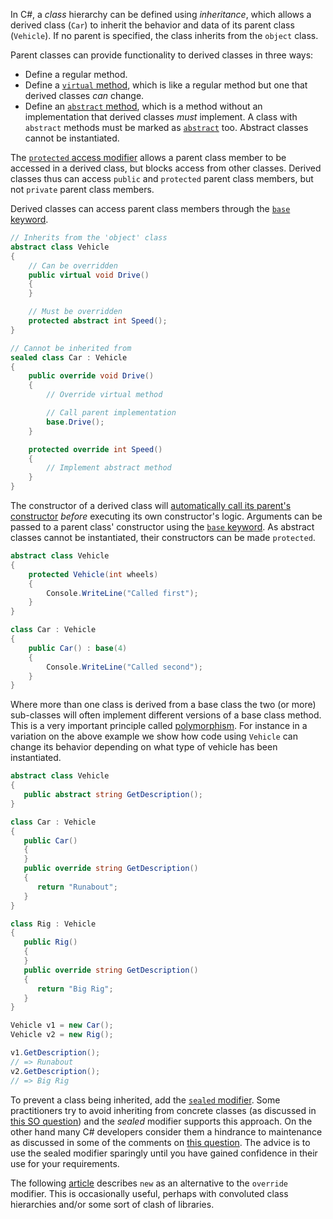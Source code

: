 In C#, a _class_ hierarchy can be defined using _inheritance_, which allows a derived class (`Car`) to inherit the behavior and data of its parent class (`Vehicle`). If no parent is specified, the class inherits from the `object` class.

Parent classes can provide functionality to derived classes in three ways:

- Define a regular method.
- Define a [`virtual` method][virtual-keyword], which is like a regular method but one that derived classes _can_ change.
- Define an [`abstract` method][abstract-keyword], which is a method without an implementation that derived classes _must_ implement. A class with `abstract` methods must be marked as [`abstract`][abstract-classes] too. Abstract classes cannot be instantiated.

The [`protected` access modifier][protected-keyword] allows a parent class member to be accessed in a derived class, but blocks access from other classes. Derived classes thus can access `public` and `protected` parent class members, but not `private` parent class members.

Derived classes can access parent class members through the [`base` keyword][base-keyword].

```csharp
// Inherits from the 'object' class
abstract class Vehicle
{
    // Can be overridden
    public virtual void Drive()
    {
    }

    // Must be overridden
    protected abstract int Speed();
}

// Cannot be inherited from
sealed class Car : Vehicle
{
    public override void Drive()
    {
        // Override virtual method

        // Call parent implementation
        base.Drive();
    }

    protected override int Speed()
    {
        // Implement abstract method
    }
}
```

The constructor of a derived class will [automatically call its parent's constructor][constructors] _before_ executing its own constructor's logic. Arguments can be passed to a parent class' constructor using the [`base` keyword][base-keyword-constructor]. As abstract classes cannot be instantiated, their constructors can be made `protected`.

```csharp
abstract class Vehicle
{
    protected Vehicle(int wheels)
    {
        Console.WriteLine("Called first");
    }
}

class Car : Vehicle
{
    public Car() : base(4)
    {
        Console.WriteLine("Called second");
    }
}
```

Where more than one class is derived from a base class the two (or more) sub-classes will often implement different versions of a base class method. This is a very important principle called [polymorphism][polymorphism]. For instance in a variation on the above example we show how code using `Vehicle` can change its behavior depending on what type of vehicle has been instantiated.

```csharp
abstract class Vehicle
{
   public abstract string GetDescription();
}

class Car : Vehicle
{
   public Car()
   {
   }
   public override string GetDescription()
   {
      return "Runabout";
   }
}

class Rig : Vehicle
{
   public Rig()
   {
   }
   public override string GetDescription()
   {
      return "Big Rig";
   }
}

Vehicle v1 = new Car();
Vehicle v2 = new Rig();

v1.GetDescription();
// => Runabout
v2.GetDescription();
// => Big Rig
```

To prevent a class being inherited, add the [`sealed` modifier][sealed-classes].
Some practitioners try to avoid inheriting from concrete classes (as discussed in [this SO question][pro-sealed]) and the _sealed_ modifier supports this approach. On the other hand many C# developers consider them a hindrance to maintenance as discussed in some of the comments on [this question][anti-sealed]. The advice is to use the sealed modifier sparingly until you have gained confidence in their use for your requirements.

The following [article][new-vs-override] describes `new` as an alternative to the `override` modifier. This is occasionally useful, perhaps with convoluted class hierarchies and/or some sort of clash of libraries.

[abstract-keyword]: https://docs.microsoft.com/en-us/dotnet/csharp/language-reference/keywords/abstract
[virtual-keyword]: https://docs.microsoft.com/en-us/dotnet/csharp/language-reference/keywords/virtual
[override-keyword]: https://docs.microsoft.com/en-us/dotnet/csharp/language-reference/keywords/override
[base-keyword]: https://docs.microsoft.com/en-us/dotnet/csharp/language-reference/keywords/base
[base-keyword-constructor]: https://docs.microsoft.com/en-us/dotnet/csharp/language-reference/keywords/base#example-1
[protected-keyword]: https://docs.microsoft.com/en-us/dotnet/csharp/language-reference/keywords/protected
[sealed-keyword]: https://docs.microsoft.com/en-us/dotnet/csharp/language-reference/keywords/sealed
[constructors]: https://docs.microsoft.com/en-us/dotnet/csharp/programming-guide/classes-and-structs/using-constructors
[abstract-classes]: https://docs.microsoft.com/en-us/dotnet/csharp/programming-guide/classes-and-structs/abstract-and-sealed-classes-and-class-members#abstract-classes-and-class-members
[sealed-classes]: https://docs.microsoft.com/en-us/dotnet/csharp/programming-guide/classes-and-structs/abstract-and-sealed-classes-and-class-members#sealed-classes-and-class-members
[pro-sealed]: https://stackoverflow.com/questions/16724946/why-derive-from-a-concrete-class-is-a-poor-design
[anti-sealed]: https://stackoverflow.com/questions/7777611/when-and-why-would-you-seal-a-class
[new-vs-override]: https://docs.microsoft.com/en-us/dotnet/csharp/programming-guide/classes-and-structs/knowing-when-to-use-override-and-new-keywords
[polymorphism]: https://docs.microsoft.com/en-us/dotnet/csharp/programming-guide/classes-and-structs/polymorphism

